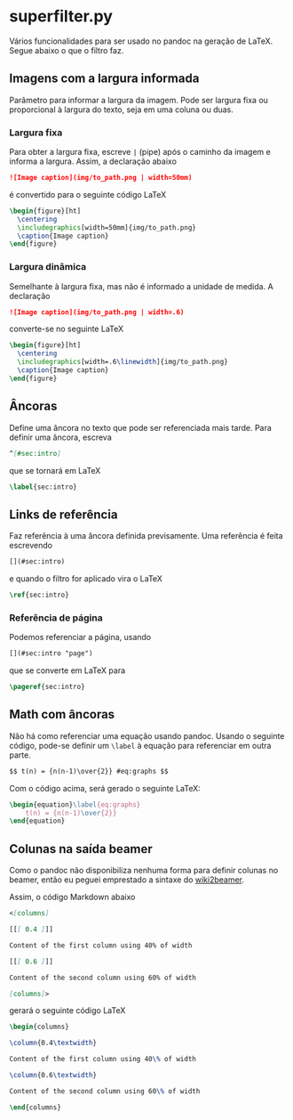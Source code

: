 superfilter.py
==============

Vários funcionalidades para ser usado no pandoc na geração de LaTeX. Segue
abaixo o que o filtro faz.

Imagens com a largura informada
-------------------------------

Parâmetro para informar a largura da imagem. Pode ser largura fixa ou
proporcional à largura do texto, seja em uma coluna ou duas.

### Largura fixa

Para obter a largura fixa, escreve `|` (pipe) após o caminho da imagem e informa
a largura. Assim, a declaração abaixo

```markdown
![Image caption](img/to_path.png | width=50mm)
```

é convertido para o seguinte código LaTeX

```latex
\begin{figure}[ht]
  \centering
  \includegraphics[width=50mm]{img/to_path.png}
  \caption{Image caption}
\end{figure}
```

### Largura dinâmica

Semelhante à largura fixa, mas não é informado a unidade de medida. A declaração

```markdown
![Image caption](img/to_path.png | width=.6)
```

converte-se no seguinte LaTeX

```latex
\begin{figure}[ht]
  \centering
  \includegraphics[width=.6\linewidth]{img/to_path.png}
  \caption{Image caption}
\end{figure}
```

Âncoras
-------

Define uma âncora no texto que pode ser referenciada mais tarde. Para definir
uma âncora, escreva

```markdown
^[#sec:intro]
```

que se tornará em LaTeX

```latex
\label{sec:intro}
```

Links de referência
-------------------

Faz referência à uma âncora definida previsamente. Uma referência é feita
escrevendo

```markdown
[](#sec:intro)
```

e quando o filtro for aplicado vira o LaTeX

```latex
\ref{sec:intro}
```

### Referência de página

Podemos referenciar a página, usando

```markdown
[](#sec:intro "page")
```

que se converte em LaTeX para

```latex
\pageref{sec:intro}
```

Math com âncoras
----------------

Não há como referenciar uma equação usando pandoc. Usando o seguinte código,
pode-se definir um `\label` à equação para referenciar em outra parte.

```markdown
$$ t(n) = {n(n-1)\over{2}} #eq:graphs $$
```

Com o código acima, será gerado o seguinte LaTeX:

```latex
\begin{equation}\label{eq:graphs}
    t(n) = {n(n-1)\over{2}}
\end{equation}
```

Colunas na saída beamer
-----------------------

Como o pandoc não disponibiliza nenhuma forma para definir colunas no beamer,
então eu peguei emprestado a sintaxe do
[wiki2beamer](http://wiki2beamer.sourceforge.net/).

Assim, o código Markdown abaixo

```markdown
<[columns]

[[[ 0.4 ]]]

Content of the first column using 40% of width

[[[ 0.6 ]]]

Content of the second column using 60% of width

[columns]>
```

gerará o seguinte código LaTeX

```latex
\begin{columns}

\column{0.4\textwidth}

Content of the first column using 40\% of width

\column{0.6\textwidth}

Content of the second column using 60\% of width

\end{columns}
```
